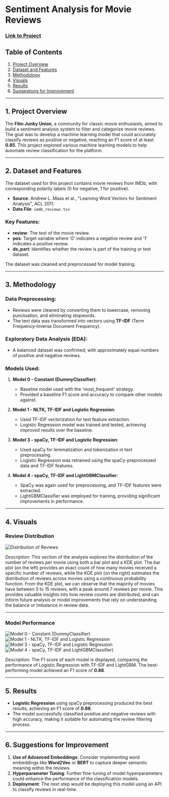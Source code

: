 # Sentiment Analysis for Movie Reviews

### [Link to Project](https://github.com/arr225/Data_Projects_TripleTen/blob/6d9b87bbbdd60b489966af996f7174035a6cef58/Sentiment%20Analysis%20for%20Movie%20Reviews/Film%20Junky%20Union%20%E2%80%93%20Sentiment%20Analysis%20for%20Movie%20Reviews%20Project.ipynb)

## Table of Contents
1. [Project Overview](#project-overview)
2. [Dataset and Features](#dataset-and-features)
3. [Methodology](#methodology)
4. [Visuals](#visuals)
5. [Results](#results)
6. [Suggestions for Improvement](#suggestions-for-improvement)

---

## 1. Project Overview
The **Film Junky Union**, a community for classic movie enthusiasts, aimed to build a sentiment analysis system to filter and categorize movie reviews. The goal was to develop a machine learning model that could accurately classify reviews as positive or negative, reaching an F1 score of at least **0.85**. This project explored various machine learning models to help automate review classification for the platform.

---

## 2. Dataset and Features
The dataset used for this project contains movie reviews from IMDb, with corresponding polarity labels (0 for negative, 1 for positive).

- **Source**: Andrew L. Maas et al., "Learning Word Vectors for Sentiment Analysis", ACL 2011.
- **Data File**: `imdb_reviews.tsv`

### Key Features:
- **review**: The text of the movie review.
- **pos**: Target variable where '0' indicates a negative review and '1' indicates a positive review.
- **ds_part**: Identifies whether the review is part of the training or test dataset.

The dataset was cleaned and preprocessed for model training.

---

## 3. Methodology
### Data Preprocessing:
- Reviews were cleaned by converting them to lowercase, removing punctuation, and eliminating stopwords.
- The text data was transformed into vectors using **TF-IDF** (Term Frequency-Inverse Document Frequency).

### Exploratory Data Analysis (EDA):
- A balanced dataset was confirmed, with approximately equal numbers of positive and negative reviews.

### Models Used:
1. **Model 0 - Constant (DummyClassifier)**:
   - Baseline model used with the 'most_frequent' strategy.
   - Provided a baseline F1 score and accuracy to compare other models against.

2. **Model 1 - NLTK, TF-IDF and Logistic Regression**:
   - Used TF-IDF vectorization for text feature extraction.
   - Logistic Regression model was trained and tested, achieving improved results over the baseline.

3. **Model 3 - spaCy, TF-IDF and Logistic Regression**:
   - Used spaCy for lemmatization and tokenization in text preprocessing.
   - Logistic Regression was retrained using the spaCy-preprocessed data and TF-IDF features.

4. **Model 4 - spaCy, TF-IDF and LightGBMClassifier**:
   - SpaCy was again used for preprocessing, and TF-IDF features were extracted.
   - LightGBMClassifier was employed for training, providing significant improvements in performance.

---

## 4. Visuals

### Review Distribution
![Distribution of Reviews](https://github.com/arr225/Data_Projects_TripleTen/blob/98c3988c7dfe124441f075284916e7f5f79dcd9e/Sentiment%20Analysis%20for%20Movie%20Reviews/Distribution%20of%20number%20of%20reviews%20per%20movie%20with%20the%20exact%20counting%20and%20KDE.png)  

*Description:* This section of the analysis explores the distribution of the number of reviews per movie using both a bar plot and a KDE plot. The bar plot (on the left) provides an exact count of how many movies received a specific number of reviews, while the KDE plot (on the right) estimates the distribution of reviews across movies using a continuous probability function. From the KDE plot, we can observe that the majority of movies have between 5 to 15 reviews, with a peak around 7 reviews per movie. This provides valuable insights into how review counts are distributed, and can inform future analysis or model improvements that rely on understanding the balance or imbalance in review data.

---

### Model Performance
![Model 0 - Constant (DummyClassifier)](https://github.com/arr225/Data_Projects_TripleTen/blob/0113a0f8fad294d0e9d4e4dbcb0e4d0bb653e037/Sentiment%20Analysis%20for%20Movie%20Reviews/Model%200%20-%20Constant%20(DummyClassifier).png)  
![Model 1 - NLTK, TF-IDF and Logistic Regression](https://github.com/arr225/Data_Projects_TripleTen/blob/0b7b744ca3119af9cfa79d8b810391dc7d2a6eb5/Sentiment%20Analysis%20for%20Movie%20Reviews/Model%201%20-%20NLTK%2C%20TF-IDF%20and%20Logistic%20Regression.png) 
![Model 3 - spaCy, TF-IDF and Logistic Regression](https://github.com/arr225/Data_Projects_TripleTen/blob/842e96d02a058c70de3d1d244e2eb2db86b4000d/Sentiment%20Analysis%20for%20Movie%20Reviews/Model%203%20-%20spaCy%2C%20TF-IDF%20and%20Logistic%20Regression.png) 
![Model 4 - spaCy, TF-IDF and LightGBMClassifier)](#) 

*Description:* The F1 score of each model is displayed, comparing the performance of Logistic Regression with TF-IDF and LightGBM. The best-performing model achieved an F1 score of **0.88**.

---

## 5. Results
- **Logistic Regression** using spaCy preprocessing produced the best results, achieving an F1 score of **0.88**.
- The model successfully classified positive and negative reviews with high accuracy, making it suitable for automating the review filtering process.

---

## 6. Suggestions for Improvement

1. **Use of Advanced Embeddings**: Consider implementing word embeddings like **Word2Vec** or **BERT** to capture deeper semantic meaning within the reviews.
2. **Hyperparameter Tuning**: Further fine-tuning of model hyperparameters could enhance the performance of the classification models.
3. **Deployment**: The next step would be deploying this model using an API to classify reviews in real-time.
